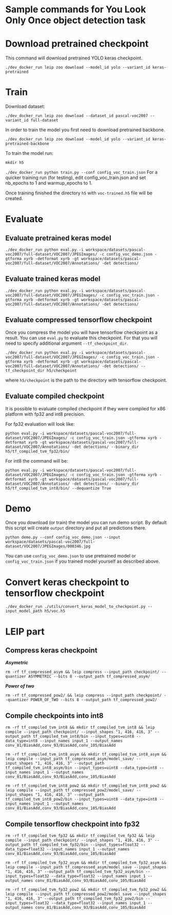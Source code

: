 # Sample commands for You Look Only Once object detection task

# Download pretrained checkpoint

This command will download pretrained YOLO keras checkpoint.

`./dev_docker_run leip zoo download --model_id yolo --variant_id keras-pretrained`

# Train

Download dataset:

`./dev_docker_run leip zoo download --dataset_id pascal-voc2007 --variant_id full-dataset`

In order to train the model you first need to download pretrained backbone.

`./dev_docker_run leip zoo download --model_id yolo --variant_id keras-pretrained-backbone`

To train the model run:

`mkdir h5`

`./dev_docker_run python train.py --conf config_voc_train.json`
For a quicker training run (for testing), edit config_voc_train.json and set nb_epochs to 1 and warmup_epochs to 1.

Once training finished the directory `h5` with `voc-trained.h5` file will be created.


# Evaluate

## Evaluate pretrained keras model

`./dev_docker_run python eval.py -i workspace/datasets/pascal-voc2007/full-dataset/VOC2007/JPEGImages/ -c config_voc_demo.json -gtforma xyrb -detformat xyrb -gt workspace/datasets/pascal-voc2007/full-dataset/VOC2007/Annotations/ -det detections/`

## Evaluate trained keras model

`./dev_docker_run python eval.py -i workspace/datasets/pascal-voc2007/full-dataset/VOC2007/JPEGImages/ -c config_voc_train.json -gtforma xyrb -detformat xyrb -gt workspace/datasets/pascal-voc2007/full-dataset/VOC2007/Annotations/ -det detections/`

## Evaluate compressed tensorflow checkpoint

Once you compress the model you will have tensorflow checkpoint as a result. You can use `eval.py` to evaluate this checkpoint. For that you will need to specify additional argument `--tf_checkpoint_dir`.

`./dev_docker_run python eval.py -i workspace/datasets/pascal-voc2007/full-dataset/VOC2007/JPEGImages/ -c config_voc_train.json -gtforma xyrb -detformat xyrb -gt workspace/datasets/pascal-voc2007/full-dataset/VOC2007/Annotations/ -det detections/ --tf_checkpoint_dir h5/checkpoint`

where `h5/checkpoint` is the path to the directory with tensorflow checkpoint.

## Evaluate compiled checkpoint

It is possible to evaluate compiled checkpoint if they were compiled for x86 platform with fp32 and int8 precision.

For fp32 evaluation will look like:

`python eval.py -i workspace/datasets/pascal-voc2007/full-dataset/VOC2007/JPEGImages/ -c config_voc_train.json -gtforma xyrb -detformat xyrb -gt workspace/datasets/pascal-voc2007/full-dataset/VOC2007/Annotations/ -det detections/ --binary_dir h5/tf_compiled_tvm_fp32/bin/`

 For int8 the command will be:

 `python eval.py -i workspace/datasets/pascal-voc2007/full-dataset/VOC2007/JPEGImages/ -c config_voc_train.json -gtforma xyrb -detformat xyrb -gt workspace/datasets/pascal-voc2007/full-dataset/VOC2007/Annotations/ -det detections/ --binary_dir h5/tf_compiled_tvm_int8/bin/ --dequantize True`

# Demo

Once you download (or train) the model you can run demo script. By default this script will create `output` directory and put all predictions there.

`python demo.py --conf config_voc_demo.json --input workspace/datasets/pascal-voc2007/full-dataset/VOC2007/JPEGImages/000346.jpg`

You can use `config_voc_demo.json` to use pretrained model or `config_voc_train.json` if you trained model yourself as described above.

# Convert keras checkpoint to tensorflow checkpoint

`./dev_docker_run ./utils/convert_keras_model_to_checkpoint.py --input_model_path h5/voc.h5`

# LEIP part

## Compress keras checkpoint

***Asymetric***

`rm -rf tf_compressed_asym && leip compress --input_path checkpoint/ --quantizer ASYMMETRIC --bits 8 --output_path tf_compressed_asym/`

***Power of two***

`rm -rf tf_compressed_pow2/ && leip compress --input_path checkpoint/ --quantizer POWER_OF_TWO --bits 8 --output_path tf_compressed_pow2/`

## Compile checkpoints into int8

`rm -rf tf_compiled_tvm_int8 && mkdir tf_compiled_tvm_int8 && leip compile --input_path checkpoint/ --input_shapes "1, 416, 416, 3" --output_path tf_compiled_tvm_int8/bin --input_types=uint8 --data_type=int8 --input_names input_1 --output_names conv_81/BiasAdd,conv_93/BiasAdd,conv_105/BiasAdd`

`rm -rf tf_compiled_tvm_int8_asym && mkdir tf_compiled_tvm_int8_asym && leip compile --input_path tf_compressed_asym/model_save/ --input_shapes "1, 416, 416, 3" --output_path tf_compiled_tvm_int8_asym/bin --input_types=uint8 --data_type=int8 --input_names input_1 --output_names conv_81/BiasAdd,conv_93/BiasAdd,conv_105/BiasAdd`

`rm -rf tf_compiled_tvm_int8_pow2 && mkdir tf_compiled_tvm_int8_pow2 && leip compile --input_path tf_compressed_pow2/model_save/ --input_shapes "1, 416, 416, 3" --output_path tf_compiled_tvm_int8_pow2/bin --input_types=uint8 --data_type=int8 --input_names input_1 --output_names conv_81/BiasAdd,conv_93/BiasAdd,conv_105/BiasAdd`

## Compile tensorflow checkpoint into fp32

`rm -rf tf_compiled_tvm_fp32 && mkdir tf_compiled_tvm_fp32 && leip compile --input_path checkpoint/ --input_shapes "1, 416, 416, 3" --output_path tf_compiled_tvm_fp32/bin --input_types=float32 --data_type=float32 --input_names input_1 --output_names conv_81/BiasAdd,conv_93/BiasAdd,conv_105/BiasAdd`

`rm -rf tf_compiled_tvm_fp32_asym && mkdir tf_compiled_tvm_fp32_asym && leip compile --input_path tf_compressed_asym/model_save --input_shapes "1, 416, 416, 3" --output_path tf_compiled_tvm_fp32_asym/bin --input_types=float32 --data_type=float32 --input_names input_1 --output_names conv_81/BiasAdd,conv_93/BiasAdd,conv_105/BiasAdd`

`rm -rf tf_compiled_tvm_fp32_pow2 && mkdir tf_compiled_tvm_fp32_pow2 && leip compile --input_path tf_compressed_pow2/model_save --input_shapes "1, 416, 416, 3" --output_path tf_compiled_tvm_fp32_pow2/bin --input_types=float32 --data_type=float32 --input_names input_1 --output_names conv_81/BiasAdd,conv_93/BiasAdd,conv_105/BiasAdd`
